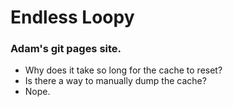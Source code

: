 # Endless Loopy

### Adam's git pages site.

* Why does it take so long for the cache to reset?
* Is there a way to manually dump the cache?
* Nope.
